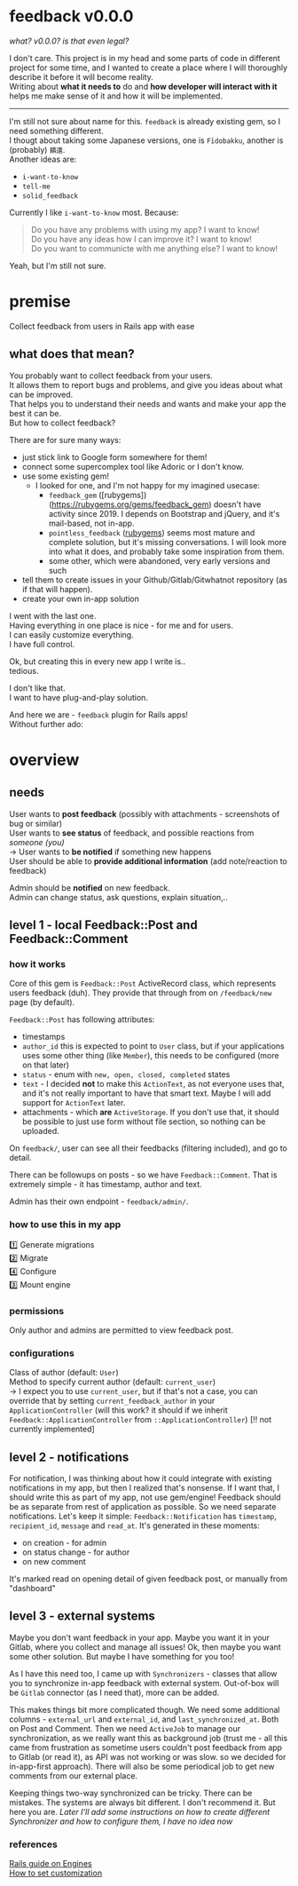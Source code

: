 # feedback v0.0.0
_what? v0.0.0? is that even legal?_  

I don't care.
This project is in my head and some parts of code in different project for some time, and I wanted to create a place where I will thoroughly describe it before it will become reality.  
Writing about **what it needs to** do and **how developer will interact with it** helps me make sense of it and how it will be implemented.

---

I'm still not sure about name for this.
`feedback` is already existing gem, so I need something different.  
I thougt about taking some Japanese versions, one is `Fīdobakku`, another is (probably) `饋還`.  
Another ideas are:
- `i-want-to-know`
- `tell-me`
- `solid_feedback`

Currently I like `i-want-to-know` most. Because:
> Do you have any problems with using my app? I want to know!  
> Do you have any ideas how I can improve it? I want to know!  
> Do you want to communicte with me anything else? I want to know!  

Yeah, but I'm still not sure.

# premise
Collect feedback from users in Rails app with ease

## what does that mean?
You probably want to collect feedback from your users.  
It allows them to report bugs and problems, and give you ideas about what can be improved.  
That helps you to understand their needs and wants and make your app the best it can be.  
But how to collect feedback?  

There are for sure many ways:
- just stick link to Google form somewhere for them!
- connect some supercomplex tool like Adoric or I don't know.
- use some existing gem!
  - I looked for one, and I'm not happy for my imagined usecase:
    - `feedback_gem` ([rubygems])(https://rubygems.org/gems/feedback_gem) doesn't have activity since 2019. I depends on Bootstrap and jQuery, and it's mail-based, not in-app.
    - `pointless_feedback` ([rubygems](https://rubygems.org/gems/pointless_feedback)) seems most mature and complete solution, but it's missing conversations. I will look more into what it does, and probably take some inspiration from them.
    - some other, which were abandoned, very early versions and such
- tell them to create issues in your Github/Gitlab/Gitwhatnot repository (as if that will happen).
- create your own in-app solution

I went with the last one.  
Having everything in one place is nice - for me and for users.  
I can easily customize everything.  
I have full control.  

Ok, but creating this in every new app I write is..  
tedious.

I don't like that.  
I want to have plug-and-play solution.

And here we are - `feedback` plugin for Rails apps!  
Without further ado:

# overview

## needs
User wants to **post feedback** (possibly with attachments - screenshots of bug or similar)  
User wants to **see status** of feedback, and possible reactions from _someone (you)_  
  -> User wants to **be notified** if something new happens  
User should be able to **provide additional information** (add note/reaction to feedback)  

Admin should be **notified** on new feedback.  
Admin can change status, ask questions, explain situation,..  

## level 1 - local Feedback::Post and Feedback::Comment

### how it works
Core of this gem is `Feedback::Post` ActiveRecord class, which represents users feedback (duh).
They provide that through from on `/feedback/new` page (by default).

`Feedback::Post` has following attributes:
  - timestamps
  - `author_id`
    this is expected to point to `User` class, but if your applications uses some other thing (like `Member`), this needs to be configured (more on that later)
  - `status` - enum with `new, open, closed, completed` states
  - `text` - I decided **not** to make this `ActionText`, as not everyone uses that, and it's not really important to have that smart text. Maybe I will add support for `ActionText` later.
  - attachments - which **are** `ActiveStorage`. If you don't use that, it should be possible to just use form without file section, so nothing can be uploaded.

On `feedback/`, user can see all their feedbacks (filtering included), and go to detail.

There can be followups on posts - so we have `Feedback::Comment`. That is extremely simple - it has timestamp, author and text.

Admin has their own endpoint - `feedback/admin/`.


### how to use this in my app
:one: Generate migrations  
:two: Migrate  
:four: Configure  
:three: Mount engine  

### permissions
Only author and admins are permitted to view feedback post.

### configurations
Class of author (default: `User`)  
Method to specify current author (default: `current_user`)  
  -> I expect you to use `current_user`, but if that's not a case, you can override that by setting `current_feedback_author` in your `ApplicationController` (will this work? it should if we inherit `Feedback::ApplicationController`   from `::ApplicationController`)   [!! not currently implemented]

## level 2 - notifications

For notification, I was thinking about how it could integrate with existing notifications in my app, but then I realized that's nonsense. If I want that, I should write this as part of my app, not use gem/engine! Feedback should be as separate from rest of application as possible.
So we need separate notifications. Let's keep it simple:
`Feedback::Notification` has `timestamp`, `recipient_id`, `message` and `read_at`.
It's generated in these moments:
- on creation - for admin
- on status change - for author
- on new comment

It's marked read on opening detail of given feedback post, or manually from "dashboard"

## level 3 - external systems
Maybe you don't want feedback in your app. Maybe you want it in your Gitlab, where you collect and manage all issues!
Ok, then maybe you want some other solution. But maybe I have something for you too!

As I have this need too, I came up with `Synchronizers` - classes that allow you to synchronize in-app feedback with external system.
Out-of-box will be `Gitlab` connector (as I need that), more can be added.

This makes things bit more complicated though. We need some additional columns - `external_url` and `external_id`, and `last_synchronized_at`. Both on Post and Comment.
Then we need `ActiveJob` to manage our synchronization, as we really want this as background job (trust me - all this came from frustration as sometime users couldn't post feedback from app to Gitlab (or read it), as API was not working or was slow. so we decided for in-app-first approach).
There will also be some periodical job to get new comments from our external place.  

Keeping things two-way synchronized can be tricky. There can be mistakes. The systems are always bit different. I don't recommend it. But here you are. 
_Later I'll add some instructions on how to create different Synchronizer and how to configure them, I have no idea now_


### references
[Rails guide on Engines](https://guides.rubyonrails.org/engines.html)  
[How to set customization](https://medium.com/@asimadnan/using-a-model-provided-by-the-application-inside-rails-engine-cddc119749d2)  

